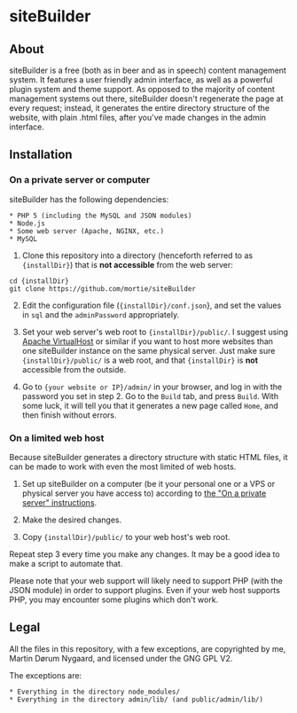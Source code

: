 # siteBuilder

## About
siteBuilder is a free (both as in beer and as in speech) content management system. It features a user friendly admin interface, as well as a powerful plugin system and theme support. As opposed to the majority of content management systems out there, siteBuilder doesn't regenerate the page at every request; instead, it generates the entire directory structure of the website, with plain .html files, after you've made changes in the admin interface.

## Installation

### On a private server or computer
siteBuilder has the following dependencies:

	* PHP 5 (including the MySQL and JSON modules)
	* Node.js
	* Some web server (Apache, NGINX, etc.)
	* MySQL

1. Clone this repository into a directory (henceforth referred to as `{installDir}`) that is **not accessible** from the web server:

```
cd {installDir}
git clone https://github.com/mortie/siteBuilder
```

2. Edit the configuration file (`{installDir}/conf.json`}, and set the values in `sql` and the `adminPassword` appropriately.

3. Set your web server's web root to `{installDir}/public/`. I suggest using [Apache VirtualHost](https://httpd.apache.org/docs/2.2/vhosts/index.html) or similar if you want to host more websites than one siteBuilder instance on the same physical server. Just make sure `{installDir}/public/` is a web root, and that `{installDir}` is **not** accessible from the outside.

4. Go to `{your website or IP}/admin/` in your browser, and log in with the password you set in step 2. Go to the `Build` tab, and press `Build`. With some luck, it will tell you that it generates a new page called `Home`, and then finish without errors.

### On a limited web host
Because siteBuilder generates a directory structure with static HTML files, it can be made to work with even the most limited of web hosts.

1. Set up siteBuilder on a computer (be it your personal one or a VPS or physical server you have access to) according to [the "On a private server" instructions](https://github.com/mortie/siteBuilder#on-a-private-server-or-computer).

2. Make the desired changes.

3. Copy `{installDir}/public/` to your web host's web root.

Repeat step 3 every time you make any changes. It may be a good idea to make a script to automate that.

Please note that your web support will likely need to support PHP (with the JSON module) in order to support plugins. Even if your web host supports PHP, you may encounter some plugins which don't work.

## Legal
All the files in this repository, with a few exceptions, are copyrighted by me, Martin Dørum Nygaard, and licensed under the GNG GPL V2.

The exceptions are:

	* Everything in the directory node_modules/
	* Everything in the directory admin/lib/ (and public/admin/lib/)
